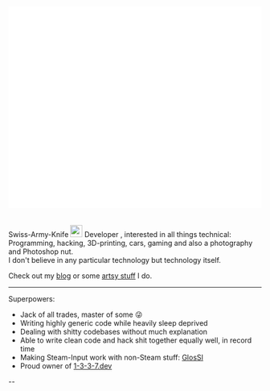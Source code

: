 <div align="center">
	<br>
	<img src="header.svg" width="800" height="400" alt="Header">
	<br>
	<br>
</div>


Swiss-Army-Knife <img src="https://user-images.githubusercontent.com/3527662/160848829-0c657859-38b9-4b79-9b05-3dd9c1ed8b44.png" width="24" height="24"> Developer , interested in all things technical: Programming, hacking, 3D-printing, cars, gaming and also a photography and Photoshop nut.  
I don't believe in any particular technology but technology itself.

Check out my [blog](https://behind.flatspot.pictures) or some [artsy stuff](https://www.flatspot.pictures) I do.


---

Superpowers:

- Jack of all trades, master of some 😜
- Writing highly generic code while heavily sleep deprived
- Dealing with shitty codebases without much explanation
- Able to write clean code and hack shit together equally well, in record time
- Making Steam-Input work with non-Steam stuff: [GlosSI](https://github.com/Alia5/GlosSI)
- Proud owner of [1-3-3-7.dev](https://1-3-3-7.dev)  

--